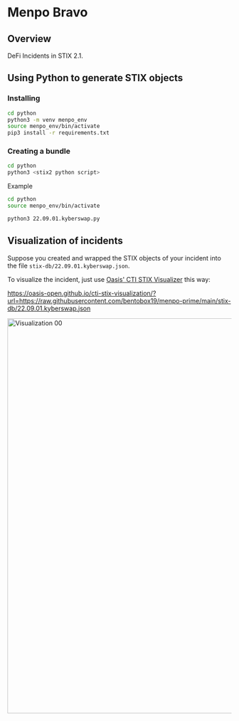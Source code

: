 # Menpo Bravo

## Overview

DeFi Incidents in STIX 2.1.

## Using Python to generate STIX objects

### Installing

```bash
cd python
python3 -m venv menpo_env
source menpo_env/bin/activate
pip3 install -r requirements.txt
```

### Creating a bundle

```bash
cd python
python3 <stix2 python script>
```

Example

```bash
cd python
source menpo_env/bin/activate

python3 22.09.01.kyberswap.py
```
## Visualization of incidents

Suppose you created and wrapped the STIX objects of your incident into the file `stix-db/22.09.01.kyberswap.json`.

To visualize the incident, just use [Oasis' CTI STIX Visualizer](https://oasis-open.github.io/cti-stix-visualization/) this way:

https://oasis-open.github.io/cti-stix-visualization/?url=https://raw.githubusercontent.com/bentobox19/menpo-prime/main/stix-db/22.09.01.kyberswap.json

<img width="888" alt="Visualization 00" src="https://user-images.githubusercontent.com/85324266/232174604-41c2ba3b-57dd-4c10-975d-5845b7dbf5ef.png">
